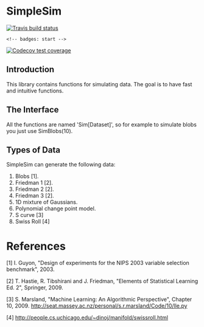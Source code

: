 # SimpleSim

  <!-- badges: start -->
  [![Travis build status](https://travis-ci.com/feji3769/SimpleSim.svg?branch=master)](https://travis-ci.com/feji3769/SimpleSim)
  <!-- badges: end -->
  
    <!-- badges: start -->
  [![Codecov test coverage](https://codecov.io/gh/feji3769/SimpleSim/branch/master/graph/badge.svg)](https://codecov.io/gh/feji3769/SimpleSim?branch=master)
  <!-- badges: end -->
## Introduction
This library contains functions for simulating data. The goal is to have fast and intuitive functions. 

## The Interface

All the functions are named 'Sim[Dataset]', so for example to simulate blobs you just use SimBlobs(10). 

## Types of Data
SimpleSim can generate the following data:

1. Blobs [1].
2. Friedman 1 [2].
3. Friedman 2 [2].
4. Friedman 3 [2].
5. 1D mixture of Gaussians. 
6. Polynomial change point model. 
7. S curve [3]
8. Swiss Roll [4]



# References
[1] I. Guyon, "Design of experiments for the NIPS 2003 variable
           selection benchmark", 2003.
           
           
[2] T. Hastie, R. Tibshirani and J. Friedman, "Elements of Statistical
           Learning Ed. 2", Springer, 2009.           


[3] S. Marsland, "Machine Learning: An Algorithmic Perspective",
           Chapter 10, 2009.
           http://seat.massey.ac.nz/personal/s.r.marsland/Code/10/lle.py
           
           
[4] http://people.cs.uchicago.edu/~dinoj/manifold/swissroll.html



